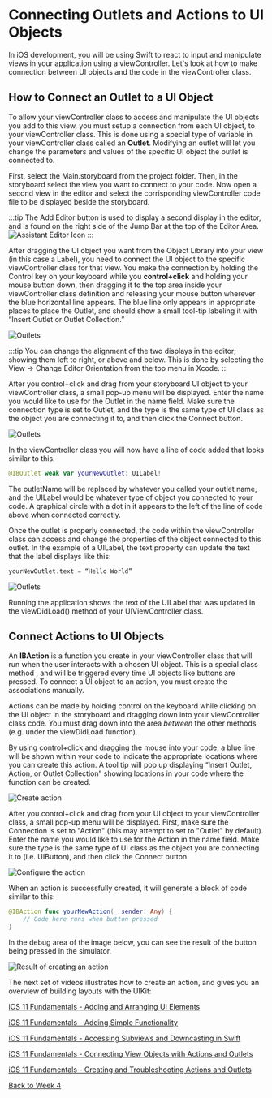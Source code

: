 # Connecting Outlets and Actions to UI Objects

In iOS development, you will be using Swift to react to input and manipulate views in your application using a viewController. Let's look at how to make connection between UI objects and the code in the viewController class.

## How to Connect an Outlet to a UI Object

To allow your viewController class to access and manipulate the UI objects you add to this view, you must setup a connection from each UI object, to your viewController class.  This is done using a special type of variable in your viewController class called an **Outlet**.  Modifying an outlet will let you change the parameters and values of the specific UI object the outlet is connected to.

First, select the Main.storyboard from the project folder.  Then, in the storyboard select the view you want to connect to your code.  Now open a second view in the editor and select the corrisponding viewController code file to be displayed beside the storyboard.

:::tip
The Add Editor button is used to display a second display in the editor, and is found on the right side of the Jump Bar at the top of the Editor Area.  
![Assistant Editor Icon](/F2020/assets/img/XcodeEditorOptionIcons.png)
:::

After dragging the UI object you want from the Object Library into your view (in this case a Label), you need to connect the UI object to the specific viewController class for that view.  You make the connection by holding the Control key on your keyboard while you **control+click** and holding your mouse button down, then dragging it to the top area inside your viewController class definition and releasing your mouse button wherever the blue horizontal line appears.  The blue line only appears in appropriate places to place the Outlet, and should show a small tool-tip labeling it with “Insert Outlet or Outlet Collection.”

![Outlets](/F2020/assets/img/Outlets_1.png)

:::tip
You can change the alignment of the two displays in the editor; showing them left to right, or above and below.  This is done by selecting the View -> Change Editor Orientation from the top menu in Xcode.
:::

After you control+click and drag from your storyboard UI object to your viewController class, a small pop-up menu will be displayed.  Enter the name you would like to use for the Outlet in the name field.  Make sure the connection type is set to Outlet, and the type is the same type of UI class as the object you are connecting it to, and then click the Connect button.

![Outlets](/F2020/assets/img/Outlets_2.png)

In the viewController class you will now have a line of code added that looks similar to this.

```swift
@IBOutlet weak var yourNewOutlet: UILabel!
```

The outletName will be replaced by whatever you called your outlet name, and the UILabel would be whatever type of object you connected to your code.  A graphical circle with a dot in it appears to the left of the line of code above when connected correctly.

Once the outlet is properly connected, the code within the viewController class can access and change the properties of the object connected to this outlet.  In the example of a UILabel, the text property can update the text that the label displays like this:

```swift
yourNewOutlet.text = “Hello World”
```

![Outlets](/F2020/assets/img/Outlets_3.png)

Running the application shows the text of the UILabel that was updated in the viewDidLoad() method of your UIViewController class.


## Connect Actions to UI Objects

An **IBAction** is a function you create in your viewController class that will run when the user interacts with a chosen UI object.  This is a special class method , and will be triggered every time UI objects like buttons are pressed.  To connect a UI object to an action, you must create the associations manually.  

Actions can be made by holding control on the keyboard while clicking on the UI object in the storyboard and dragging down into your viewController class code.  You must drag down into the area *between* the other methods (e.g. under the viewDidLoad function).

By using control+click and dragging the mouse into your code, a blue line will be shown within your code to indicate the appropriate locations where you can create this action.  A tool tip will pop up displaying “Insert Outlet, Action, or Outlet Collection” showing locations in your code where the function can be created.

![Create action](/F2020/assets/img/Actions_1.png)

After you control+click and drag from your UI object to your viewController class, a small pop-up menu will be displayed.  First, make sure the Connection is set to "Action" (this may attempt to set to "Outlet" by default).  Enter the name you would like to use for the Action in the name field.  Make sure the type is the same type of UI class as the object you are connecting it to (i.e. UIButton), and then click the Connect button.

![Configure the action](/F2020/assets/img/Actions_2.png)

When an action is successfully created, it will generate a block of code similar to this:

```swift
@IBAction func yourNewAction(_ sender: Any) {
    // Code here runs when button pressed
}
```

In the debug area of the image below, you can see the result of the button being pressed in the simulator.

![Result of creating an action](/F2020/assets/img/Actions_3.png)


The next set of videos illustrates how to create an action, and gives you an overview of building layouts with the UIKit:

[iOS 11 Fundamentals - Adding and Arranging UI Elements <Badge text="Pluralsight"/>](https://app.pluralsight.com/course-player?clipId=6f088078-bb88-4d2c-80e2-ca8cf4350d3d)

[iOS 11 Fundamentals - Adding Simple Functionality <Badge text="Pluralsight"/>](https://app.pluralsight.com/course-player?clipId=82e34173-616a-4523-84b0-d8d84a2b87f9)

[iOS 11 Fundamentals - Accessing Subviews and Downcasting in Swift <Badge text="Pluralsight"/>](https://app.pluralsight.com/course-player?clipId=c213fbf2-b9c4-4b69-a340-439a407b6c07)

[iOS 11 Fundamentals - Connecting View Objects with Actions and Outlets <Badge text="Pluralsight"/>](https://app.pluralsight.com/course-player?clipId=2d72054e-b63c-49de-9443-8cd7eef75770)

[iOS 11 Fundamentals - Creating and Troubleshooting Actions and Outlets <Badge text="Pluralsight"/>](https://app.pluralsight.com/course-player?clipId=2fd8c1a7-e9a6-4102-b823-be47bf94a47a)

[Back to Week 4](./index.md#during-class)
